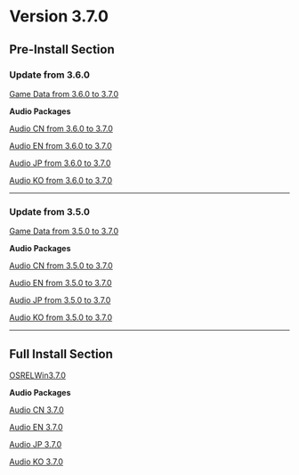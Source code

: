# Version 3.7.0

## Pre-Install Section

### Update from 3.6.0

[Game Data from 3.6.0 to 3.7.0](https://autopatchhk.yuanshen.com/client_app/update/hk4e_global/10/game_3.6.0_3.7.0_hdiff_SIQuq5CfVPEXnBNy.zip)

**Audio Packages**

[Audio CN from 3.6.0 to 3.7.0](https://autopatchhk.yuanshen.com/client_app/update/hk4e_global/10/zh-cn_3.6.0_3.7.0_hdiff_a8YmD1HvK69sp7cS.zip)

[Audio EN from 3.6.0 to 3.7.0](https://autopatchhk.yuanshen.com/client_app/update/hk4e_global/10/en-us_3.6.0_3.7.0_hdiff_K8ei6yaM5B1Edj9g.zip)

[Audio JP from 3.6.0 to 3.7.0](https://autopatchhk.yuanshen.com/client_app/update/hk4e_global/10/ja-jp_3.6.0_3.7.0_hdiff_x3n1GpVAtsylQwv7.zip)

[Audio KO from 3.6.0 to 3.7.0](https://autopatchhk.yuanshen.com/client_app/update/hk4e_global/10/ko-kr_3.6.0_3.7.0_hdiff_cT17sLmPlZfKkQuJ.zip)

----

### Update from 3.5.0

[Game Data from 3.5.0 to 3.7.0](https://autopatchhk.yuanshen.com/client_app/update/hk4e_global/10/game_3.5.0_3.7.0_hdiff_fy67SAIbUXdo1kMp.zip)

**Audio Packages**

[Audio CN from 3.5.0 to 3.7.0](https://autopatchhk.yuanshen.com/client_app/update/hk4e_global/10/zh-cn_3.5.0_3.7.0_hdiff_IfGdXle2ZrkW96Fv.zip)

[Audio EN from 3.5.0 to 3.7.0](https://autopatchhk.yuanshen.com/client_app/update/hk4e_global/10/en-us_3.5.0_3.7.0_hdiff_dLDNvaoEmZBXePk5.zip)

[Audio JP from 3.5.0 to 3.7.0](https://autopatchhk.yuanshen.com/client_app/update/hk4e_global/10/ja-jp_3.5.0_3.7.0_hdiff_fqPtTy5jHG8412og.zip)

[Audio KO from 3.5.0 to 3.7.0](https://autopatchhk.yuanshen.com/client_app/update/hk4e_global/10/ko-kr_3.5.0_3.7.0_hdiff_5ZaDdoGt2q7yCJwP.zip)

----

## Full Install Section

[OSRELWin3.7.0](https://autopatchhk.yuanshen.com/client_app/download/pc_zip/20230513200104_2odHBzbUAP5IOIvE/GenshinImpact_3.7.0.zip)

**Audio Packages**

[Audio CN 3.7.0](https://autopatchhk.yuanshen.com/client_app/download/pc_zip/20230513200104_2odHBzbUAP5IOIvE/Audio_Chinese_3.7.0.zip)

[Audio EN 3.7.0](https://autopatchhk.yuanshen.com/client_app/download/pc_zip/20230513200104_2odHBzbUAP5IOIvE/Audio_English(US)_3.7.0.zip)

[Audio JP 3.7.0](https://autopatchhk.yuanshen.com/client_app/download/pc_zip/20230513200104_2odHBzbUAP5IOIvE/Audio_Japanese_3.7.0.zip)

[Audio KO 3.7.0](https://autopatchhk.yuanshen.com/client_app/download/pc_zip/20230513200104_2odHBzbUAP5IOIvE/Audio_Korean_3.7.0.zip)
